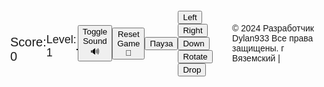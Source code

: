 <head>
  <meta charset="UTF-8">
  <meta name="viewport" content="width=device-width, initial-scale=1.0">
  <title>Tetris</title>
  <link rel="stylesheet" href="styles.css">
    <style>
    body {
      display: flex;
      align-items: center;
      justify-content: center;
      height: 100vh;
      margin: 0;
      font-family: 'Arial', sans-serif;
    }

    canvas {
      border: 1px solid #000;
    }

    #score {
      margin-top: 20px;
      font-size: 20px;
    }

    #level {
      margin-top: 10px;
      font-size: 18px;
    }

    #game-over {
      display: none;
      margin-top: 20px;
      font-size: 30px;
      color: red;
      font-weight: bold;
    }

    #next-piece-canvas {
      border: 1px solid #000;
      margin-top: 20px;
    }
  </style>
</head>
<body>
  <canvas id="tetrisCanvas" width="300" height="600"></canvas>
  <div id="score">Score: 0</div>
  <div id="level">Level: 1</div>
  <div id="game-over">Game Over!</div>
  <canvas id="next-piece-canvas" width="100" height="100"></canvas>
  <button id="sound-button">Toggle Sound 🔊</button>
  <button id="reset-button">Reset Game 🔄</button>
  <button id="pause-resume-button">Пауза</button>
<div id="touch-controls">
  <button id="left-button">Left</button>
  <button id="right-button">Right</button>
  <button id="down-button">Down</button>
  <button id="rotate-button">Rotate</button>
  <button id="drop-button">Drop</button>
</div>

  <script src="tetris.js"></script>
<script>
const canvas = document.getElementById('tetrisCanvas');
const ctx = canvas.getContext('2d');
const blockSize = 30;
const rows = 20;
const columns = 10;
let board = Array.from({ length: rows }, () => Array(columns).fill(0));
let currentPiece = generatePiece();
let nextPiece = generatePiece();
let score = 0;
let level = 1;
let gameOver = false;
let gameSpeed = 500; // Initial game speed in milliseconds
let lastMoveDown = Date.now();
let isPaused = false;

const nextPieceCanvas = document.getElementById('next-piece-canvas');
const nextPieceCtx = nextPieceCanvas.getContext('2d');

// Touch events
let touchStartX = 0;
let touchStartY = 0;

canvas.addEventListener('touchstart', handleTouchStart, false);
canvas.addEventListener('touchmove', handleTouchMove, false);
canvas.addEventListener('touchend', handleTouchEnd, false);

function handleTouchStart(event) {
  touchStartX = event.touches[0].clientX;
  touchStartY = event.touches[0].clientY;
}

function handleTouchMove(event) {
  event.preventDefault();
  const touchX = event.touches[0].clientX;
  const touchY = event.touches[0].clientY;
  const deltaX = touchX - touchStartX;
  const deltaY = touchY - touchStartY;
  if (Math.abs(deltaX) > Math.abs(deltaY)) {
    if (deltaX > 0) {
      moveRight();
    } else {
      moveLeft();
    }
  } else {
    if (deltaY > 0) {
      moveDown();
    } else {
      rotate();
    }
  }
}

function handleTouchEnd(event) {
  touchStartX = 0;
  touchStartY = 0;
}

document.addEventListener('keydown', (event) => {
  if (!gameOver && !isPaused) {
    switch (event.key) {
      case 'ArrowLeft':
        moveLeft();
        break;
      case 'ArrowRight':
        moveRight();
        break;
      case 'ArrowDown':
        moveDown();
        break;
      case 'ArrowUp':
        rotate();
        break;
      case ' ':
        moveDrop();
        break;
    }
  }
});

const soundButton = document.getElementById('sound-button');
soundButton.addEventListener('click', toggleSound);

const resetButton = document.getElementById('reset-button');
resetButton.addEventListener('click', resetGame);

let soundEnabled = true;

function toggleSound() {
  soundEnabled = !soundEnabled;
  const soundIcon = document.getElementById('sound-icon');
  if (soundEnabled) {
    soundIcon.textContent = '🔊';
  } else {
    soundIcon.textContent = '🔇';
  }
}

function updateScoreAndLevel() {
  document.getElementById('score').textContent = `Score: ${score}`;
  document.getElementById('level').textContent = `Level: ${level}`;
}
const leftButton = document.getElementById('left-button');
leftButton.addEventListener('click', moveLeft);

const rightButton = document.getElementById('right-button');
rightButton.addEventListener('click', moveRight);

const downButton = document.getElementById('down-button');
downButton.addEventListener('click', moveDown);

const rotateButton = document.getElementById('rotate-button');
rotateButton.addEventListener('click', rotate);

const dropButton = document.getElementById('drop-button');
dropButton.addEventListener('click', moveDrop);

function displayGameOver() {
  if (gameOver) {
    document.getElementById('game-over').style.display = 'block';
  } else {
    document.getElementById('game-over').style.display = 'none';
  }
}

function generatePiece() {
  const pieces = [
    { shape: [[1, 1, 1, 1]], color: 'cyan' },
    { shape: [[1, 1, 1], [1]], color: 'blue' },
    { shape: [[1, 1, 1], [0, 0, 1]], color: 'orange' },
    { shape: [[1, 1, 1], [1, 0]], color: 'yellow' },
    { shape: [[1, 1], [1, 1]], color: 'red' },
    { shape: [[1, 1, 0], [0, 1, 1]], color: 'green' },
    { shape: [[0, 1, 1], [1, 1]], color: 'purple' },
  ];
  const randomIndex = Math.floor(Math.random() * pieces.length);
  const piece = pieces[randomIndex];
  return {
    shape: piece.shape,
    color: piece.color,
    x: Math.floor((columns - piece.shape[0].length) / 2),
    y: 0,
  };
}

function drawSquare(x, y, color, context) {
  context.fillStyle = color;
  context.fillRect(x * blockSize, y * blockSize, blockSize, blockSize);
  context.strokeStyle = "#000";
  context.strokeRect(x * blockSize, y * blockSize, blockSize, blockSize);
}

function drawBoard() {
  for (let row = 0; row < rows; row++) {
    for (let col = 0; col < columns; col++) {
      if (board[row][col] !== 0) {
        drawSquare(col, row, board[row][col], ctx);
      }
    }
  }
}

function drawPiece(piece, context) {
  piece.shape.forEach((row, i) => {
    row.forEach((cell, j) => {
      if (cell !== 0) {
        drawSquare(piece.x + j, piece.y + i, piece.color, context);
      }
    });
  });
}

function drawNextPiece() {
  nextPieceCtx.clearRect(0, 0, nextPieceCanvas.width, nextPieceCanvas.height);
  const offsetX = (nextPieceCanvas.width - blockSize * nextPiece.shape[0].length) / 2;
  const offsetY = (nextPieceCanvas.height - blockSize * nextPiece.shape.length) / 2;

  drawPiece(nextPiece, nextPieceCtx);
}

function draw() {
  ctx.clearRect(0, 0, canvas.width, canvas.height);
  drawBoard();
  drawPiece(currentPiece, ctx);
  updateScoreAndLevel();
  displayGameOver();
}

function moveLeft() {
  if (!gameOver && isValidMove(-1, 0)) {
    currentPiece.x--;
  }
}

function moveRight() {
  if (!gameOver && isValidMove(1, 0)) {
    currentPiece.x++;
  }
}

function moveDown() {
  if (!gameOver && isValidMove(0, 1)) {
    currentPiece.y++;
  } else if (!gameOver) {
    mergePiece();
    clearLines();
    currentPiece = nextPiece;
    nextPiece = generatePiece();
    drawNextPiece(); // Добавим вызов функции drawNextPiece()
    if (!isValidMove(0, 0)) {
      gameOver = true;
      displayGameOver();
    }
  }
}
function rotate() {
  const rotatedPiece = {
    shape: currentPiece.shape.map((_, i) => currentPiece.shape.map(row => row[i])).reverse(),
    color: currentPiece.color,
    x: currentPiece.x,
    y: currentPiece.y,
  };

  if (!gameOver && isValidMove(0, 0, rotatedPiece)) {
    currentPiece.shape = rotatedPiece.shape;
  }
}

function moveDrop() {
  while (isValidMove(0, 1)) {
    moveDown();
  }
}

function isValidMove(offsetX, offsetY, piece = currentPiece) {
  for (let i = 0; i < piece.shape.length; i++) {
    for (let j = 0; j < piece.shape[i].length; j++) {
      if (
        piece.shape[i][j] !== 0 &&
        (board[piece.y + i + offsetY] && board[piece.y + i + offsetY][piece.x + j + offsetX]) !== 0
      ) {
        return false;
      }
    }
  }
  return true;
}

function mergePiece() {
  currentPiece.shape.forEach((row, i) => {
    row.forEach((cell, j) => {
      if (cell !== 0) {
        board[currentPiece.y + i][currentPiece.x + j] = currentPiece.color;
      }
    });
  });
}

function clearLines() {
  let linesCleared = 0;
  for (let row = rows - 1; row >= 0; row--) {
    if (board[row].every(cell => cell !== 0)) {
      board.splice(row, 1);
      board.unshift(Array(columns).fill(0));
      linesCleared++;
    }
  }
  if (linesCleared > 0) {
    score += linesCleared * 100;
    level = Math.floor(score / 1000) + 1;
    gameSpeed = Math.max(100, gameSpeed - linesCleared * 10);
  }
}

function update() {
  const currentTime = Date.now();
  if (!isPaused && currentTime - lastMoveDown > gameSpeed) {
    moveDown();
    lastMoveDown = currentTime;
  }
}

function gameLoop() {
  update();
  draw();
  requestAnimationFrame(gameLoop);
}

function resetGame() {
  score = 0;
  level = 1;
  gameOver = false;
  gameSpeed = 500;
  clearBoard();
  currentPiece = generatePiece();
  nextPiece = generatePiece();
  updateScoreAndLevel();
  displayGameOver();
}

function clearBoard() {
  board = Array.from({ length: rows }, () => Array(columns).fill(0));
}

function checkGameOver() {
  for (let j = 0; j < columns; j++) {
    if (board[0][j] !== 0) {
      return true;
    }
  }
  return false;
}

const gameInterval = setInterval(updateGame, gameSpeed);

function updateGame() {
  if (!gameOver && !isPaused) {
    moveDown();
    updateScoreAndLevel();
    displayGameOver();
  }
}
// Добавляем обработчик клика для кнопки паузы/продолжения
const pauseResumeButton = document.getElementById('pause-resume-button');
pauseResumeButton.addEventListener('click', togglePauseResume);

function togglePauseResume() {
  isPaused = !isPaused;
  if (isPaused) {
    pauseGame();
  } else {
    resumeGame();
  }
}

// Функция для паузы игры
function pauseGame() {
  pauseResumeButton.textContent = 'Возобнавить';
}
function resumeGame() {
  pauseResumeButton.textContent = 'Пауза';
  gameLoop(); // Restart the game loop
}

  </script>

<p>&copy; 2024 Разработчик  Dylan933 Все права защищены.  г Вяземский | <span id="companyLink"></span></p>
